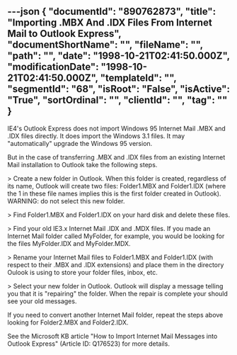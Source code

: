---json
{
  "documentId": "890762873",
  "title": "Importing .MBX And .IDX Files From Internet Mail to Outlook Express",
  "documentShortName": "",
  "fileName": "",
  "path": "",
  "date": "1998-10-21T02:41:50.000Z",
  "modificationDate": "1998-10-21T02:41:50.000Z",
  "templateId": "",
  "segmentId": "68",
  "isRoot": "False",
  "isActive": "True",
  "sortOrdinal": "",
  "clientId": "",
  "tag": ""
}
---

IE4's Outlook Express does not import Windows 95 Internet Mail .MBX and .IDX files directly. It does import the Windows 3.1 files. It may &quot;automatically&quot; upgrade the Windows 95 version.

But in the case of transferring .MBX and .IDX files from an existing Internet Mail installation to Outlook take the following steps.

&gt; Create a new folder in Outlook. When this folder is created, regardless of its name, Outlook will create two files: Folder1.MBX and Folder1.IDX (where the 1 in these file names implies this is the first folder created in Outlook). WARNING: do not select this new folder.

&gt; Find Folder1.MBX and Folder1.IDX on your hard disk and delete these files.

&gt; Find your old IE3.x Internet Mail .IDX and .MDX files. If you made an Internet Mail folder called MyFolder, for example, you would be looking for the files MyFolder.IDX and MyFolder.MDX.

&gt; Rename your Internet Mail files to Folder1.MBX and Folder1.IDX (with respect to their .MBX and .IDX extensions) and place them in the directory Oulook is using to store your folder files, inbox, etc.

&gt; Select your new folder in Outlook. Outlook will display a message telling you that it is &quot;repairing&quot; the folder. When the repair is complete your should see your old messages.

If you need to convert another Internet Mail folder, repeat the steps above looking for Folder2.MBX and Folder2.IDX.

See the Microsoft KB article &quot;How to Import Internet Mail Messages into Outlook Express&quot; (Article ID: Q176523) for more details.
